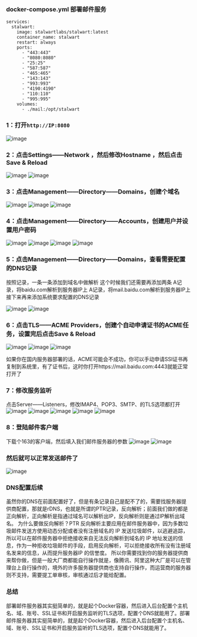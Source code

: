 ### docker-compose.yml 部署邮件服务
```
services:
  stalwart:
    image: stalwartlabs/stalwart:latest
    container_name: stalwart
    restart: always
    ports:
      - "443:443"
      - "8080:8080"
      - "25:25"
      - "587:587"
      - "465:465"
      - "143:143"
      - "993:993"
      - "4190:4190"
      - "110:110"
      - "995:995"
    volumes:
      - ./mail:/opt/stalwart
```

### 1：打开`http://IP:8080`

![image](/png/stalwart/2.png)
### 2：点击Settings——Network ，然后修改Hostname ，然后点击Save & Reload

![image](/png/stalwart/3.png)
![image](/png/stalwart/4.png)

### 3：点击Management——Directory——Domains，创建个域名

![image](/png/stalwart/5.png)
![image](/png/stalwart/6.png)
![image](/png/stalwart/7.png)

### 4：点击Management——Directory——Accounts，创建用户并设置用户密码

![image](/png/stalwart/8.png)
![image](/png/stalwart/9.png)
![image](/png/stalwart/10.png)
![image](/png/stalwart/11.png)

### 5：点击Management——Directory——Domains，查看需要配置的DNS记录

按照记录，一条一条添加到域名中做解析
这个时候我们还需要再添加两条
A记录，将baidu.com解析到服务器IP上
A记录，将mail.baidu.com解析到服务器IP上
接下来再来添加系统要求配置的DNS记录

![image](/png/stalwart/12.png)
![image](/png/stalwart/13.png)

### 6：点击TLS——ACME Providers，创建个自动申请证书的ACME任务，设置完后点击Save & Reload

![image](/png/stalwart/14.png)
![image](/png/stalwart/15.png)
![image](/png/stalwart/16.png)

如果你在国内服务器部署的话，ACME可能会不成功，你可以手动申请SSl证书再复制到系统里，有了证书后，这时你打开https://mail.baidu.com:4443就能正常打开了

### 7：修改服务监听
点击Server——Listeners，修改IMAP4、POP3、SMTP、的TLS选项都打开
![image](/png/stalwart/17.png)
![image](/png/stalwart/18.png)
![image](/png/stalwart/19.png)
![image](/png/stalwart/20.png)
![image](/png/stalwart/21.png)

### 8：登陆邮件客户端
下载个163的客户端，然后填入我们邮件服务器的参数
![image](/png/stalwart/22.png)
![image](/png/stalwart/23.png)

### 然后就可以正常发送邮件了
![image](/png/stalwart/24.png)

### DNS配置后续
虽然你的DNS在前面配置好了，但是有条记录自己是配不了的，需要找服务器提供商配置，那就是rDNS，也就是所谓的PTR记录，反向解析；前面我们做的都是正向解析，正向解析是指通过域名可以解析出IP，反向解析则是通过IP解析出域名。
为什么要做反向解析？PTR 反向解析主要应用在邮件服务器中，因为多数垃圾邮件发送方使用动态分配或者没有注册域名的 IP 发送垃圾邮件，以逃避追踪，所以可以在邮件服务器中拒绝接收来自无法反向解析到域名的 IP 地址发送的信息，作为一种拒收垃圾邮件的手段，启用反向解析，可以拒绝接收所有没有注册域名发来的信息，从而提升服务器IP 的信誉度。
所以你需要找到你的服务器提供商来帮你做，但是一般大厂商都能自行操作就是，像腾讯、阿里这种大厂是可以在管理台上自行操作的，境外的许多服务器提供商也支持自行操作，而运营商的服务器则不支持，需要提工单审核，审核通过后才能给配置。
### 总结
部署邮件服务器其实挺简单的，就是起个Docker容器，然后进入后台配置个主机名、域、账号、SSL证书和开启服务监听的TLS选项，配置个DNS就能用了。部署邮件服务器其实挺简单的，就是起个Docker容器，然后进入后台配置个主机名、域、账号、SSL证书和开启服务监听的TLS选项，配置个DNS就能用了。